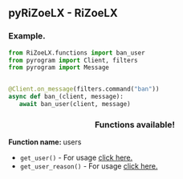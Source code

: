 <h2> pyRiZoeLX - RiZoeLX </h2>

<h3> Example. </h3>

``` python
from RiZoeLX.functions import ban_user
from pyrogram import Client, filters 
from pyrogram import Message


@Client.on_message(filters.command("ban"))
async def ban_(client, message):
   await ban_user(client, message)
```

<h3 align="center"> Functions available! </h3>
<b> Function name: </b>users <br>

* <code>get_user()</code> - For usage [click here.](https://github.com/RiZoeLX/pyRiZoeLX/blob/main/RiZoeLX/resources/USERS_USAGE.md#get_user)
* <code>get_user_reason()</code> - For usage [click here.](https://github.com/RiZoeLX/pyRiZoeLX/blob/main/RiZoeLX/resources/USERS_USAGE.md#get_user_reason)
